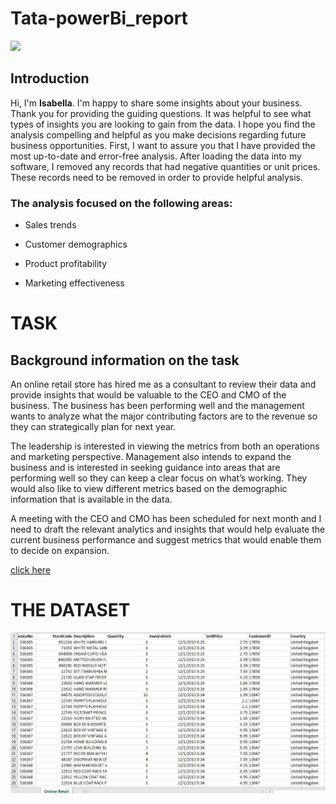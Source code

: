 # Tata-powerBi_report
![](https://github.com/bellaTHEanalyst/Tata-powerBi_report/blob/main/rubaitul-azad-6xL0FNW4P3Y-unsplash.jpg)
## Introduction
Hi, I'm **Isabella**. I'm happy to share some insights about your business. Thank you for providing the guiding questions. It was helpful to see what types of insights you are looking to gain from the data. I hope you find the analysis compelling and helpful as you make decisions regarding future business opportunities.
First, I want to assure you that I have provided the most up-to-date and error-free analysis. After loading the data into my software, I removed any records that had negative quantities or unit prices. These records need to be removed in order to provide helpful analysis.

### The analysis focused on the following areas:
- Sales trends

 - Customer demographics

- Product profitability

-  Marketing effectiveness

  # TASK
  
 ## Background information on the task

 An online retail store has hired me as a consultant to review their data and provide insights that would be valuable to the CEO and CMO of the business. The business has been performing well and the management wants to analyze what the major contributing factors are to the revenue so they can strategically plan for next year.
 
The leadership is interested in viewing the metrics from both an operations and marketing perspective. Management also intends to expand the business and is interested in seeking guidance into areas that are performing well so they can keep a clear focus on what’s working. They would also like to view different metrics based on the demographic information that is available in the data.

A meeting with the CEO and CMO has been scheduled for next month and I need to draft the relevant analytics and insights that would help evaluate the current business performance and suggest metrics that would enable them to decide on expansion.

[click here](https://app.powerbi.com/view?r=eyJrIjoiMWJlZmQ2YmItZmI2NS00ZWZiLThlZDItM2NkZDY0MWU5OWE5IiwidCI6ImI5NGE1YmE0LTUwZTQtNGQ5YS04OWU1LTRlMDAzMzY2MDUwZiIsImMiOjF9)
# THE DATASET

![](https://github.com/bellaTHEanalyst/Tata-powerBi_report/blob/main/tata%20dataset.jpg)




